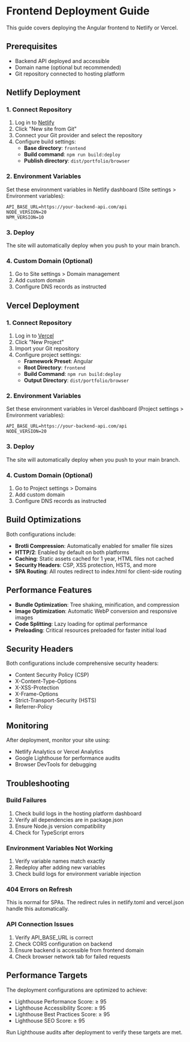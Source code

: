 # Frontend Deployment Guide

This guide covers deploying the Angular frontend to Netlify or Vercel.

## Prerequisites

- Backend API deployed and accessible
- Domain name (optional but recommended)
- Git repository connected to hosting platform

## Netlify Deployment

### 1. Connect Repository

1. Log in to [Netlify](https://netlify.com)
2. Click "New site from Git"
3. Connect your Git provider and select the repository
4. Configure build settings:
   - **Base directory**: `frontend`
   - **Build command**: `npm run build:deploy`
   - **Publish directory**: `dist/portfolio/browser`

### 2. Environment Variables

Set these environment variables in Netlify dashboard (Site settings > Environment variables):

```
API_BASE_URL=https://your-backend-api.com/api
NODE_VERSION=20
NPM_VERSION=10
```

### 3. Deploy

The site will automatically deploy when you push to your main branch.

### 4. Custom Domain (Optional)

1. Go to Site settings > Domain management
2. Add custom domain
3. Configure DNS records as instructed

## Vercel Deployment

### 1. Connect Repository

1. Log in to [Vercel](https://vercel.com)
2. Click "New Project"
3. Import your Git repository
4. Configure project settings:
   - **Framework Preset**: Angular
   - **Root Directory**: `frontend`
   - **Build Command**: `npm run build:deploy`
   - **Output Directory**: `dist/portfolio/browser`

### 2. Environment Variables

Set these environment variables in Vercel dashboard (Project settings > Environment variables):

```
API_BASE_URL=https://your-backend-api.com/api
NODE_VERSION=20
```

### 3. Deploy

The site will automatically deploy when you push to your main branch.

### 4. Custom Domain (Optional)

1. Go to Project settings > Domains
2. Add custom domain
3. Configure DNS records as instructed

## Build Optimizations

Both configurations include:

- **Brotli Compression**: Automatically enabled for smaller file sizes
- **HTTP/2**: Enabled by default on both platforms
- **Caching**: Static assets cached for 1 year, HTML files not cached
- **Security Headers**: CSP, XSS protection, HSTS, and more
- **SPA Routing**: All routes redirect to index.html for client-side routing

## Performance Features

- **Bundle Optimization**: Tree shaking, minification, and compression
- **Image Optimization**: Automatic WebP conversion and responsive images
- **Code Splitting**: Lazy loading for optimal performance
- **Preloading**: Critical resources preloaded for faster initial load

## Security Headers

Both configurations include comprehensive security headers:

- Content Security Policy (CSP)
- X-Content-Type-Options
- X-XSS-Protection
- X-Frame-Options
- Strict-Transport-Security (HSTS)
- Referrer-Policy

## Monitoring

After deployment, monitor your site using:

- Netlify Analytics or Vercel Analytics
- Google Lighthouse for performance audits
- Browser DevTools for debugging

## Troubleshooting

### Build Failures

1. Check build logs in the hosting platform dashboard
2. Verify all dependencies are in package.json
3. Ensure Node.js version compatibility
4. Check for TypeScript errors

### Environment Variables Not Working

1. Verify variable names match exactly
2. Redeploy after adding new variables
3. Check build logs for environment variable injection

### 404 Errors on Refresh

This is normal for SPAs. The redirect rules in netlify.toml and vercel.json handle this automatically.

### API Connection Issues

1. Verify API_BASE_URL is correct
2. Check CORS configuration on backend
3. Ensure backend is accessible from frontend domain
4. Check browser network tab for failed requests

## Performance Targets

The deployment configurations are optimized to achieve:

- Lighthouse Performance Score: ≥ 95
- Lighthouse Accessibility Score: ≥ 95
- Lighthouse Best Practices Score: ≥ 95
- Lighthouse SEO Score: ≥ 95

Run Lighthouse audits after deployment to verify these targets are met.